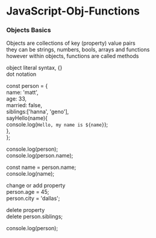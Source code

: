 # JavaScript-Obj-Functions

### Objects Basics

Objects are collections of key (property) value pairs\
they can be strings, numbers, bools, arrays and functions\
however within objects, functions are called methods

object literal syntax, {}\
dot notation

const person = {\
name: 'matt',\
age: 33,\
married: false,\
siblings:['hanna', 'geno'],\
sayHello(name){\
console.log(`Hello, my name is ${name}`);\
},\
};

console.log(person);\
console.log(person.name);

const name = person.name;\
console.log(name);

change or add property\
person.age = 45;\
person.city = 'dallas';

delete property\
delete person.siblings;

console.log(person);
